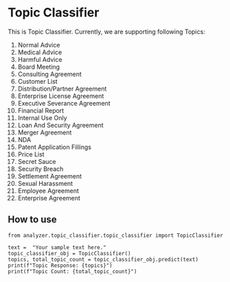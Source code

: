 # Topic Classifier

This is Topic Classifier. 
Currently, we are supporting following Topics:
1. Normal Advice
2. Medical Advice
3. Harmful Advice
4. Board Meeting
5. Consulting Agreement
6. Customer List
7. Distribution/Partner Agreement
8. Enterprise License Agreement
9. Executive Severance Agreement
10. Financial Report
11. Internal Use Only
12. Loan And Security Agreement
13. Merger Agreement
14. NDA
15. Patent Application Fillings
16. Price List
17. Secret Sauce
18. Security Breach
19. Settlement Agreement
20. Sexual Harassment
21. Employee Agreement
22. Enterprise Agreement
    
## How to use

```
from analyzer.topic_classifier.topic_classifier import TopicClassifier

text =  "Your sample text here."
topic_classifier_obj = TopicClassifier()
topics, total_topic_count = topic_classifier_obj.predict(text)
print(f"Topic Response: {topics}")
print(f"Topic Count: {total_topic_count}")
```
